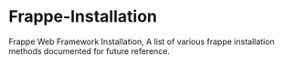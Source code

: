 # Frappe-Installation
Frappe Web Framework Installation, A list of various frappe installation methods documented for future reference.
